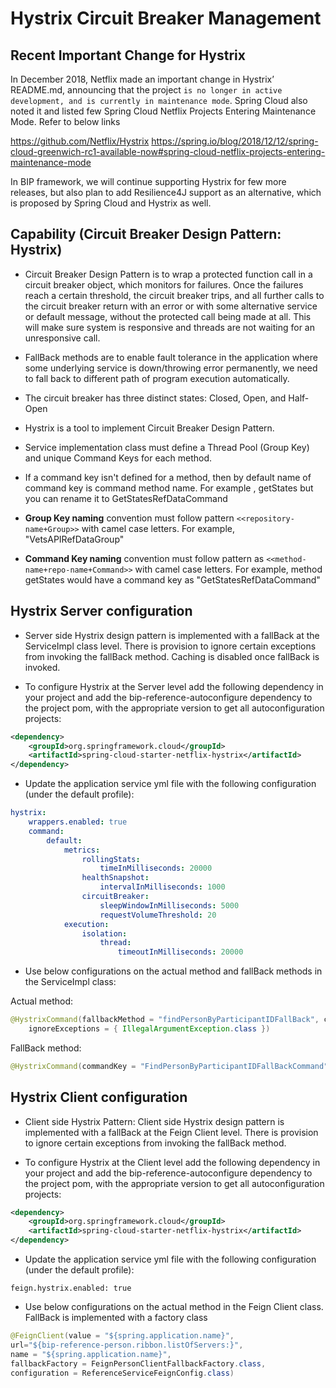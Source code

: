 # Hystrix Circuit Breaker Management

## Recent Important Change for Hystrix

In December 2018,  Netflix made an important change in Hystrix’ README.md, announcing that the project `is no longer in active development, and is currently in maintenance mode`.  Spring Cloud also noted it and listed few Spring Cloud Netflix Projects Entering Maintenance Mode. Refer to below links

https://github.com/Netflix/Hystrix
https://spring.io/blog/2018/12/12/spring-cloud-greenwich-rc1-available-now#spring-cloud-netflix-projects-entering-maintenance-mode

In BIP framework, we will continue supporting Hystrix for few more releases, but also plan to add Resilience4J support as an alternative, which is proposed by Spring Cloud and Hystrix as well.

## Capability (Circuit Breaker Design Pattern: Hystrix)

- Circuit Breaker Design Pattern is to wrap a protected function call in a circuit breaker object, which monitors for failures. Once the failures reach a certain threshold, the circuit breaker trips, and all further calls to the circuit breaker return with an error or with some alternative service or default message, without the protected call being made at all. This will make sure system is responsive and threads are not waiting for an unresponsive call.

- FallBack methods are to enable fault tolerance in the application where some underlying service is down/throwing error permanently, we need to fall back to different path of program execution automatically. 

- The circuit breaker has three distinct states: Closed, Open, and Half-Open

- Hystrix is a tool to implement Circuit Breaker Design Pattern. 

- Service implementation class must define a Thread Pool (Group Key) and unique Command Keys for each method.

- If a command key isn't defined for a method, then by default name of command key is command method name. For example , getStates but you can rename it to GetStatesRefDataCommand

- **Group Key naming** convention must follow pattern `<<repository-name+Group>>` with camel case letters. For example, "VetsAPIRefDataGroup"

- **Command Key naming** convention must follow pattern as `<<method-name+repo-name+Command>>` with camel case letters. For example, method getStates would have a command key as "GetStatesRefDataCommand"

## Hystrix Server configuration
- Server side Hystrix design pattern is implemented with a fallBack at the ServiceImpl class level. There is provision to ignore certain exceptions from invoking the fallBack method. Caching is disabled once fallBack is invoked. 

- To configure Hystrix at the Server level add the following dependency in your project and add the bip-reference-autoconfigure dependency to the project pom, with the appropriate version to get all autoconfiguration projects:

```xml
<dependency>
	<groupId>org.springframework.cloud</groupId>
	<artifactId>spring-cloud-starter-netflix-hystrix</artifactId>
</dependency>
```

- Update the application service yml file with the following configuration (under the default profile):

```yaml
hystrix:
    wrappers.enabled: true
    command:
        default:
            metrics:
                rollingStats:
                    timeInMilliseconds: 20000
                healthSnapshot:
                    intervalInMilliseconds: 1000
                circuitBreaker:
                    sleepWindowInMilliseconds: 5000
                    requestVolumeThreshold: 20
            execution:
                isolation:
                    thread:
                        timeoutInMilliseconds: 20000
```

- Use below configurations on the actual method and fallBack methods in the ServiceImpl class:

Actual method:
```java
@HystrixCommand(fallbackMethod = "findPersonByParticipantIDFallBack", commandKey = "GetPersonInfoByPIDCommand",
	ignoreExceptions = { IllegalArgumentException.class })
```

FallBack method:
```java
@HystrixCommand(commandKey = "FindPersonByParticipantIDFallBackCommand")
```

## Hystrix Client configuration

- Client side Hystrix Pattern: Client side Hystrix design pattern is implemented with a fallBack at 
the Feign Client level. There is provision to ignore certain exceptions from invoking the fallBack
method.

- To configure Hystrix at the Client level add the following dependency in your project and add the bip-reference-autoconfigure dependency to the project pom, with the appropriate version to get all autoconfiguration projects:

```xml
<dependency>
	<groupId>org.springframework.cloud</groupId>
	<artifactId>spring-cloud-starter-netflix-hystrix</artifactId>
</dependency>
```

- Update the application service yml file with the following configuration (under the default profile):
```
feign.hystrix.enabled: true
```

- Use below configurations on the actual method in the Feign Client class. FallBack is implemented with a factory class
```java
@FeignClient(value = "${spring.application.name}",
url="${bip-reference-person.ribbon.listOfServers:}",
name = "${spring.application.name}",
fallbackFactory = FeignPersonClientFallbackFactory.class,
configuration = ReferenceServiceFeignConfig.class)
```

